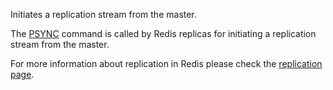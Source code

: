 Initiates a replication stream from the master.

The [PSYNC](/commands/psync) command is called by Redis replicas for initiating a replication
stream from the master.

For more information about replication in Redis please check the
[replication page][tr].

[tr]: /topics/replication

